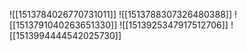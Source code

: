 ![[1513784026770731011]]
![[1513788307326480388]]
![[1513791040263651330]]
![[1513925347917512706]]
![[1513994444542025730]]
